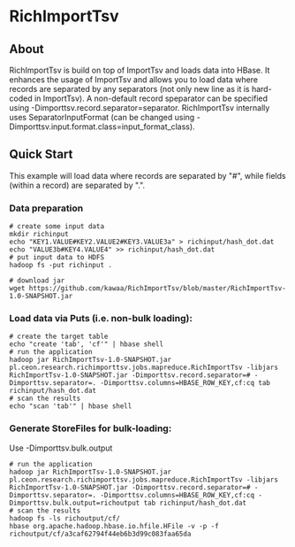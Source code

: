 RichImportTsv
=============

## About
RichImportTsv is build on top of ImportTsv and loads data into HBase. 
It enhances the usage of ImportTsv and allows you to load data where records are separated by any separators (not only new line as it is hard-coded in ImportTsv). A non-default record speparator can be specified using -Dimporttsv.record.separator=separator. RichImportTsv internally uses SeparatorInputFormat (can be changed using -Dimporttsv.input.format.class=input_format_class).

## Quick Start

This example will load data where records are separated by "#", while fields (within a record) are separated by ".".

### Data preparation
```
# create some input data
mkdir richinput
echo "KEY1.VALUE#KEY2.VALUE2#KEY3.VALUE3a" > richinput/hash_dot.dat
echo "VALUE3b#KEY4.VALUE4" >> richinput/hash_dot.dat 
# put input data to HDFS
hadoop fs -put richinput .

# download jar
wget https://github.com/kawaa/RichImportTsv/blob/master/RichImportTsv-1.0-SNAPSHOT.jar
```

### Load data via Puts (i.e. non-bulk loading):
```
# create the target table
echo "create 'tab', 'cf'" | hbase shell
# run the application
hadoop jar RichImportTsv-1.0-SNAPSHOT.jar pl.ceon.research.richimporttsv.jobs.mapreduce.RichImportTsv -libjars RichImportTsv-1.0-SNAPSHOT.jar -Dimporttsv.record.separator=# -Dimporttsv.separator=. -Dimporttsv.columns=HBASE_ROW_KEY,cf:cq tab richinput/hash_dot.dat
# scan the results
echo "scan 'tab'" | hbase shell
```

### Generate StoreFiles for bulk-loading:
Use -Dimporttsv.bulk.output
```
# run the application
hadoop jar RichImportTsv-1.0-SNAPSHOT.jar pl.ceon.research.richimporttsv.jobs.mapreduce.RichImportTsv -libjars RichImportTsv-1.0-SNAPSHOT.jar -Dimporttsv.record.separator=# -Dimporttsv.separator=. -Dimporttsv.columns=HBASE_ROW_KEY,cf:cq -Dimporttsv.bulk.output=richoutput tab richinput/hash_dot.dat
# scan the results
hadoop fs -ls richoutput/cf/
hbase org.apache.hadoop.hbase.io.hfile.HFile -v -p -f richoutput/cf/a3caf62794f44eb6b3d99c083faa65da
```